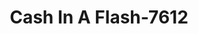 ---
f_zip-code: 76504
f_state-code: TX
title: Cash In A Flash-7612
f_phone: 254-773-0776
f_city-only: Temple
f_address: 1020 South 31St Street Temple
f_location-unique-id: '7612'
slug: cash-in-a-flash-7612
updated-on: '2024-05-30T13:46:58.046Z'
created-on: '2024-05-30T13:36:59.803Z'
published-on: '2024-05-30T13:54:32.469Z'
f_city-state: cms/city/temple-tx.md
f_company: cms/company/cash-in-a-flash.md
f_state: cms/state/texas.md
layout: '[payday-loan].html'
tags: payday-loan
---